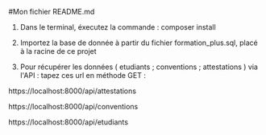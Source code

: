 #Mon fichier README.md

1. Dans le terminal, éxecutez la commande : composer install

2. Importez la base de donnée à partir du fichier formation_plus.sql, placé à la racine de ce projet

3. Pour récupérer les données ( etudiants ; conventions ; attestations ) via l'API : tapez ces url en méthode GET :

https://localhost:8000/api/attestations

https://localhost:8000/api/conventions

https://localhost:8000/api/etudiants
